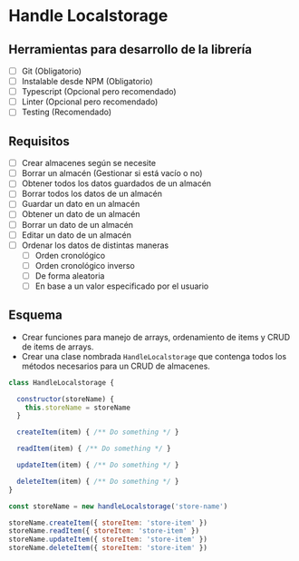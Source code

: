 # Handle Localstorage

## Herramientas para desarrollo de la librería

- [ ] Git (Obligatorio)
- [ ] Instalable desde NPM (Obligatorio)
- [ ] Typescript (Opcional pero recomendado)
- [ ] Linter (Opcional pero recomendado)
- [ ] Testing (Recomendado)

## Requisitos

- [ ] Crear almacenes según se necesite
- [ ] Borrar un almacén (Gestionar si está vacío o no)
- [ ] Obtener todos los datos guardados de un almacén
- [ ] Borrar todos los datos de un almacén
- [ ] Guardar un dato en un almacén
- [ ] Obtener un dato de un almacén
- [ ] Borrar un dato de un almacén
- [ ] Editar un dato de un almacén
- [ ] Ordenar los datos de distintas maneras
  - [ ] Orden cronológico
  - [ ] Orden cronológico inverso
  - [ ] De forma aleatoria
  - [ ] En base a un valor especificado por el usuario

## Esquema

- Crear funciones para manejo de arrays, ordenamiento de items y CRUD de items de arrays.
- Crear una clase nombrada `HandleLocalstorage` que contenga todos los métodos necesarios para un CRUD de almacenes.

```js
class HandleLocalstorage {

  constructor(storeName) {
    this.storeName = storeName
  }

  createItem(item) { /** Do something */ }

  readItem(item) { /** Do something */ }

  updateItem(item) { /** Do something */ }

  deleteItem(item) { /** Do something */ }
}

const storeName = new handleLocalstorage('store-name')

storeName.createItem({ storeItem: 'store-item' })
storeName.readItem({ storeItem: 'store-item' })
storeName.updateItem({ storeItem: 'store-item' })
storeName.deleteItem({ storeItem: 'store-item' })
```
